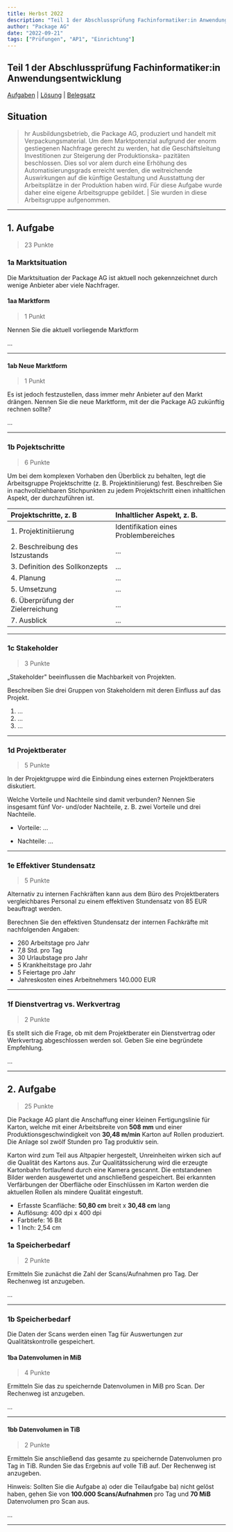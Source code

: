 ```yaml
---
title: Herbst 2022
description: "Teil 1 der Abschlussprüfung Fachinformatiker:in Anwendungsentwicklung"
author: "Package AG"
date: "2022-09-21"
tags: ["Prüfungen", "AP1", "Einrichtung"]
---
```


## Teil 1 der Abschlussprüfung Fachinformatiker:in Anwendungsentwicklung

[Aufgaben](Herbst_2022_Teil1-Prufung_compressed.pdf) | [Lösung](Herbst_2022_Teil1-Prufung_LTAO2020.pdf) | [Belegsatz](Herbst_2022_Teil1-Prufung_Belegsatz.pdf)

## Situation

>hr Ausbildungsbetrieb, die Package AG, produziert und handelt mit Verpackungsmaterial. Um dem Marktpotenzial aufgrund
der enorm gestiegenen Nachfrage gerecht zu werden, hat die Geschäftsleitung Investitionen zur Steigerung der Produktionska-
pazitäten beschlossen. Dies sol vor alem durch eine Erhöhung des Automatisierungsgrads erreicht werden, die weitreichende
Auswirkungen auf die künftige Gestaltung und Ausstattung der Arbeitsplätze in der Produktion haben wird. Für diese Aufgabe
wurde daher eine eigene Arbeitsgruppe gebildet. | Sie wurden in diese Arbeitsgruppe aufgenommen.

---

## 1. Aufgabe

>23 Punkte

### 1a Marktsituation

Die Marktsituation der Package AG ist aktuell noch gekennzeichnet durch wenige Anbieter aber viele Nachfrager.

#### 1aa Marktform

>1 Punkt

Nennen Sie die aktuell vorliegende Marktform

...

---

#### 1ab Neue Marktform

>1 Punkt

Es ist jedoch festzustellen, dass immer mehr Anbieter auf den Markt drängen.
Nennen Sie die neue Marktform, mit der die Package AG zukünftig rechnen sollte?

...

---

### 1b Pojektschritte

>6 Punkte

Um bei dem komplexen Vorhaben den Überblick zu behalten, legt die Arbeitsgruppe Projektschritte (z. B. Projektinitiierung) fest.
Beschreiben Sie in nachvollziehbaren Stichpunkten zu jedem Projektschritt einen inhaltlichen Aspekt, der durchzuführen ist.

| Projektschritte, z. B | Inhaltlicher Aspekt, z. B. |
| :--- | :--- |
| 1. Projektinitiierung | Identifikation eines Problembereiches |
| 2. Beschreibung des Istzustands | ... |
| 3. Definition des Sollkonzepts | ... |
| 4. Planung | ... |
| 5. Umsetzung | ... |
| 6. Überprüfung der Zielerreichung | ... |
| 7. Ausblick | ... |

---

### 1c Stakeholder

>3 Punkte

„Stakeholder" beeinflussen die Machbarkeit von Projekten.

Beschreiben Sie drei Gruppen von Stakeholdern mit deren Einfluss auf das Projekt.

1. ...
2. ...
3. ...

---

### 1d Projektberater

>5 Punkte

In der Projektgruppe wird die Einbindung eines externen Projektberaters diskutiert.

Welche Vorteile und Nachteile sind damit verbunden? Nennen Sie insgesamt fünf Vor- und/oder Nachteile, z. B. zwei Vorteile
und drei Nachteile.

- Vorteile: ...

- Nachteile: ...

---

### 1e Effektiver Stundensatz

>5 Punkte

Alternativ zu internen Fachkräften kann aus dem Büro des Projektberaters vergleichbares Personal zu einem effektiven
Stundensatz von 85 EUR beauftragt werden.

Berechnen Sie den effektiven Stundensatz der internen Fachkräfte mit nachfolgenden Angaben:

- 260 Arbeitstage pro Jahr
- 7,8 Std. pro Tag
- 30 Urlaubstage pro Jahr
- 5 Krankheitstage pro Jahr
- 5 Feiertage pro Jahr
- Jahreskosten eines Arbeitnehmers 140.000 EUR

---

### 1f Dienstvertrag vs. Werkvertrag

>2 Punkte

Es stellt sich die Frage, ob mit dem Projektberater ein Dienstvertrag oder Werkvertrag abgeschlossen werden sol.
Geben Sie eine begründete Empfehlung.

...

---

## 2. Aufgabe

>25 Punkte

Die Package AG plant die Anschaffung einer kleinen Fertigungslinie für Karton, welche mit einer Arbeitsbreite von **508 mm** und
einer Produktionsgeschwindigkeit von **30,48 m/min** Karton auf Rollen produziert. Die Anlage sol zwölf Stunden pro Tag produktiv sein.

Karton wird zum Teil aus Altpapier hergestelt, Unreinheiten wirken sich auf die Qualität des Kartons aus. Zur Qualitätssicherung
wird die erzeugte Kartonbahn fortlaufend durch eine Kamera gescannt. Die entstandenen Bilder werden ausgewertet und anschließend gespeichert. Bei erkannten Verfärbungen der Oberfläche oder Einschlüssen im Karton werden die aktuellen Rollen als mindere Qualität eingestuft.

- Erfasste Scanfläche: **50,80 cm** breit x **30,48 cm** lang
- Auflösung: 400 dpi x 400 dpi
- Farbtiefe: 16 Bit
- 1 Inch: 2,54 cm

### 1a Speicherbedarf

>2 Punkte

Ermitteln Sie zunächst die Zahl der Scans/Aufnahmen pro Tag. Der Rechenweg ist anzugeben.

...

---

### 1b Speicherbedarf

Die Daten der Scans werden einen Tag für Auswertungen zur Qualitätskontrolle gespeichert.

#### 1ba Datenvolumen in MiB

>4 Punkte

Ermitteln Sie das zu speichernde Datenvolumen in MiB pro Scan.
Der Rechenweg ist anzugeben.

...

---

#### 1bb Datenvolumen in TiB

>2 Punkte

Ermitteln Sie anschließend das gesamte zu speichernde Datenvolumen pro Tag in TiB.
Runden Sie das Ergebnis auf volle TiB auf.
Der Rechenweg ist anzugeben.

Hinweis: Sollten Sie die Aufgabe a) oder die Teilaufgabe ba) nicht gelöst haben, gehen Sie von **100.000 Scans/Aufnahmen** pro Tag und **70 MiB** Datenvolumen pro Scan aus.

...

---